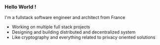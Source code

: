 ### Hello World !

I'm a fullstack software engineer and architect from France

- Working on multiple full stack projects
- Designing and building distributed and decentralized system
- Like cryptography and everything related to privacy oriented solutions



